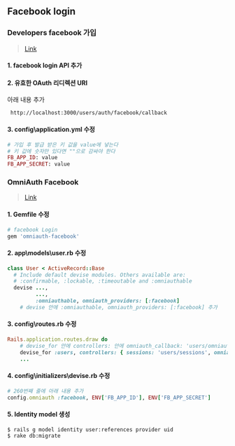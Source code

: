 ## Facebook login

### Developers facebook 가입

> [Link](https://developers.facebook.com/)

#### 1. facebook login API 추가 

#### 2. 유효한 OAuth 리디렉션 URI 

아래 내용 추가

`` http://localhost:3000/users/auth/facebook/callback``

#### 3. config\application.yml 수정

```ruby
# 가입 후 발급 받은 키 값을 value에 넣는다
# 키 값에 숫자만 있다면 ""으로 감싸야 한다
FB_APP_ID: value
FB_APP_SECRET: value
```



### OmniAuth Facebook

> [Link](https://github.com/mkdynamic/omniauth-facebook)



#### 1. Gemfile 수정

```ruby
# facebook Login
gem 'omniauth-facebook'
```

#### 2. app\models\user.rb 수정

```ruby
class User < ActiveRecord::Base
  # Include default devise modules. Others available are:
  # :confirmable, :lockable, :timeoutable and :omniauthable
  devise ...,
      	 ...,
         :omniauthable, omniauth_providers: [:facebook]
    # devise 안에 :omniauthable, omniauth_providers: [:facebook] 추가
```

#### 3. config\routes.rb 수정

```ruby
Rails.application.routes.draw do
    # devise_for 안에 controllers: 안에 omniauth_callback: 'users/omniauth_callbacks' 추가
    devise_for :users, controllers: { sessions: 'users/sessions', omniauth_callback: 'users/omniauth_callbacks' }
    ...
```

#### 4. config\initializers\devise.rb 수정

```ruby
# 260번째 줄에 아래 내용 추가
config.omniauth :facebook, ENV['FB_APP_ID'], ENV['FB_APP_SECRET']
```

#### 5. Identity model 생성 

```
$ rails g model identity user:references provider uid
$ rake db:migrate
```

